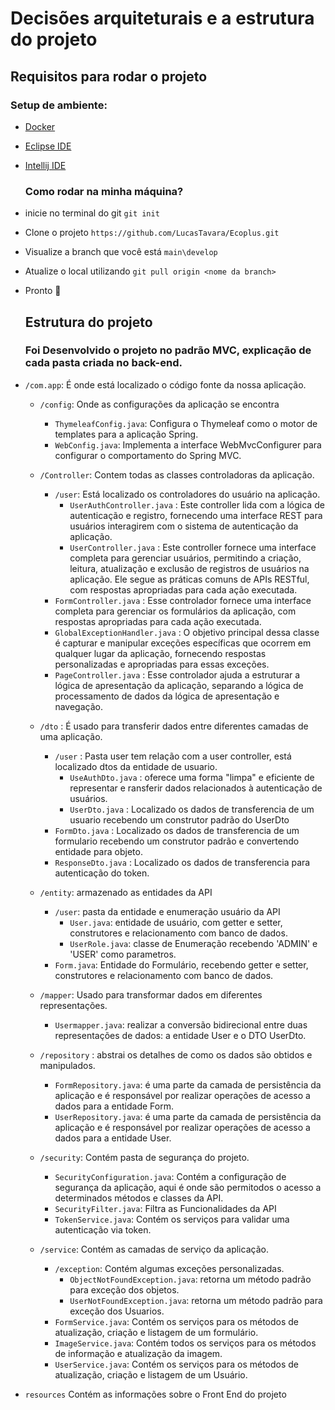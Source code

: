 # Decisões arquiteturais e a estrutura do projeto

## Requisitos para rodar o projeto

  ### Setup de ambiente:
- [Docker](https://www.docker.com)
- [Eclipse IDE](https://spring.io/tools)
- [Intellij IDE](https://www.jetbrains.com/pt-br/idea/)

  ### Como rodar na minha máquina?
- inicie no terminal do git `git init`
- Clone o projeto `https://github.com/LucasTavara/Ecoplus.git`
- Visualize a branch que você está `main\develop`
- Atualize o local utilizando `git pull origin <nome da branch>`
- Pronto 🎉


  ## Estrutura do projeto

  ### Foi Desenvolvido o projeto no padrão MVC, explicação de cada pasta criada no back-end.
- `/com.app`: É onde está localizado o código fonte da nossa aplicação.
  
  - `/config`: Onde as configurações da  aplicação se encontra  
    - `ThymeleafConfig.java`: Configura o Thymeleaf como o motor de templates para a aplicação Spring.
    - `WebConfig.java`: Implementa a interface WebMvcConfigurer para configurar o comportamento do Spring MVC.
     
  - `/Controller`: Contem todas as classes controladoras da aplicação.
    - `/user`: Está localizado os controladores do usuário na aplicação.
      - `UserAuthController.java` : Este controller lida com a lógica de autenticação e registro, fornecendo uma interface REST para usuários interagirem com o sistema de autenticação da aplicação.
      - `UserController.java` : Este controller fornece uma interface completa para gerenciar usuários, permitindo a criação, leitura, atualização e exclusão de registros de usuários na aplicação.
         Ele segue as práticas comuns de APIs RESTful, com respostas apropriadas para cada ação executada.
    - `FormController.java` : Esse controlador fornece uma interface completa para gerenciar os formulários da aplicação, com respostas apropriadas para cada ação executada.
    - `GlobalExceptionHandler.java` : O objetivo principal dessa classe é capturar e manipular exceções específicas que ocorrem em qualquer lugar da aplicação, fornecendo respostas personalizadas e apropriadas para essas exceções.
    - `PageController.java` : Esse controlador ajuda a estruturar a lógica de apresentação da aplicação, separando a lógica de processamento de dados da lógica de apresentação e navegação.
  - `/dto` : É usado para transferir dados entre diferentes camadas de uma aplicação.
    - `/user` :  Pasta user tem relação com a user controller, está localizado dtos da entidade de usuario.
      - `UseAuthDto.java` : oferece uma forma "limpa" e eficiente de representar e ransferir dados relacionados à autenticação de usuários.
      - `UserDto.java` : Localizado os dados de transferencia de um usuario recebendo um construtor padrão do UserDto
    - `FormDto.java` : Localizado os dados de transferencia de um formulario recebendo um construtor padrão e convertendo entidade para objeto.
    -  `ResponseDto.java` : Localizado os dados de transferencia para autenticação do token.
  - `/entity`:  armazenado as entidades da API
    - `/user`: pasta da entidade e enumeração usuário da API
        - `User.java`: entidade de usuário, com getter e setter, construtores e relacionamento com banco de dados.
        - `UserRole.java`:  classe de Enumeração recebendo 'ADMIN' e 'USER' como parametros.
    - `Form.java`: Entidade do Formulário, recebendo getter e setter, construtores e relacionamento com banco de dados.
  - `/mapper`: Usado para transformar dados em diferentes representações.
     - `Usermapper.java`: realizar a conversão bidirecional entre duas representações de dados: a entidade User e o DTO UserDto.
  - `/repository` : abstrai os detalhes de como os dados são obtidos e manipulados.
      - `FormRepository.java`: é uma parte da camada de persistência da aplicação e é responsável por realizar operações de acesso a dados para a entidade Form.
      - `UserRepository.java`: é uma parte da camada de persistência da aplicação e é responsável por realizar operações de acesso a dados para a entidade User.
  - `/security`: Contém pasta de segurança do  projeto.
    - `SecurityConfiguration.java`: Contém a configuração de segurança da aplicação, aqui é onde são permitodos o acesso a determinados métodos e classes da  API.
    - `SecurityFilter.java`: Filtra as Funcionalidades da API
    -  `TokenService.java`: Contém os serviços para validar uma autenticação via token.
      
  - `/service`: Contém as camadas de serviço da aplicação.
      - `/exception`: Contém algumas exceções personalizadas.
          - `ObjectNotFoundException.java`: retorna um método padrão para exceção dos objetos.
          - `UserNotFoundException.java`: retorna um método padrão para exceção dos Usuarios.
      - `FormService.java`: Contém os serviços para os métodos de atualização, criação e listagem de um formulário.
      -  `ImageService.java`: Contém todos os serviços para os métodos de informação e atualização da imagem.
      -  `UserService.java`: Contém os serviços para os métodos de atualização, criação e listagem de um Usuário.
     
- `resources` Contém as informações sobre o Front End do projeto
  
